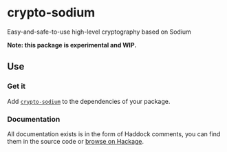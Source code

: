 # crypto-sodium

Easy-and-safe-to-use high-level cryptography based on Sodium

**Note: this package is experimental and WIP.**

## Use

### Get it

Add [`crypto-sodium`][hackage:crypto-sodium] to the dependencies of your package.

### Documentation

All documentation exists is in the form of Haddock comments, you can
find them in the source code or [browse on Hackage][hackage:crypto-sodium].


[hackage:crypto-sodium]: https://hackage.haskell.org/package/crypto-sodium
